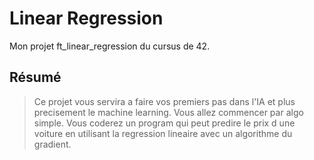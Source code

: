 # Linear Regression
Mon projet ft_linear_regression du cursus de 42.

## Résumé
> Ce projet vous servira a faire vos premiers pas dans l'IA et plus precisement le machine learning. Vous allez commencer par algo simple. Vous coderez un program qui peut predire le prix d une voiture en utilisant la regression lineaire avec un algorithme du gradient.
